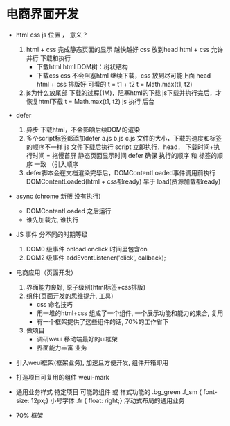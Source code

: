 # 电商界面开发

- html css js 位置 ， 意义？
    1. html + css 完成静态页面的显示 越快越好
        css 放到head html + css 允许 并行 下载和执行
        - 下载html html DOM树：树状结构
        - 下载css
        css 不会阻塞html 继续下载，css 放到尽可能上面 head
        html + css 排版好 可看的
        t = t1 + t2 
        t = Math.max(t1, t2)
    2. js为什么放尾部
        下载的过程(1M)，阻塞html的下载
        js下载并执行完后，才恢复html下载
        t = Math.max(t1, t2) 
        js 执行 后台

- defer 
    1. 异步 下载html，不会影响后续DOM的渲染  
    2. 多个script标签都添加defer  a.js b.js c.js 
        文件的大小，下载的速度和标签的顺序不一样
        js 文件下载后执行
        script  立即执行，head， 下载时间+执行时间 = 拖慢首屏
        静态页面显示时间
        defer 确保 执行的顺序 和  标签的顺序 一致 （引入顺序
    3. defer脚本会在文档渲染完毕后，DOMContentLoaded事件调用前执行
        DOMContentLoaded(html + css都ready) 早于 load(资源加载都ready)

- async (chrome 新版 没有执行)
    - DOMContentLoaded 之后运行
    - 谁先加载完, 谁执行

- JS 事件 分不同的时期等级
    1. DOM0 级事件 onload onclick 时间里包含on
    2. DOM2 级事件 addEventListener('click', callback);

- 电商应用（页面开发）
    1. 界面能力良好, 原子级别(html标签+css排版)
    2. 组件(页面开发的思维提升, 工具)
        - css 命名技巧
        - 用一堆的html+css 组成了一个组件, 一个展示功能和能力的集合, 复用
        - 有一个框架提供了这些组件的话, 70%的工作省下
    3. 做项目
        - 调研weui 移动端最好的ui框架
        - 界面能力丰富 业务


- 引入weui框架(框架业务), 加速且方便开发, 组件开箱即用
- 打造项目可复用的组件   weui-mark
- 通用业务样式  特定项目  可能跨组件 或 样式功能的
    .bg_green
    .f_sm { font-size: 12px;}   小号字体
    .fr { float: right;}   浮动式布局的通用业务

- 70%  框架  